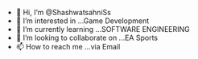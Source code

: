 - 👋 Hi, I’m @ShashwatsahniSs
- 👀 I’m interested in ...Game Development 
- 🌱 I’m currently learning ...SOFTWARE ENGINEERING
- 💞️ I’m looking to collaborate on ...EA Sports
- 📫 How to reach me ...via Email

<!---
ShashwatsahniSs/ShashwatsahniSs is a ✨ special ✨ repository because its `README.md` (this file) appears on your GitHub profile.
You can click the Preview link to take a look at your changes.
--->
